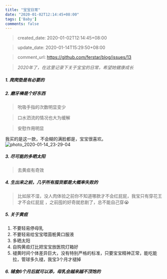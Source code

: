 ```yaml
---
title: "宝宝日常"
date: "2020-01-02T12:14:45+08:00"
tags: ['Baby']
comments: false
---
```


> created_date: 2020-01-02T12:14:45+08:00

> update_date: 2020-01-14T15:29:50+08:00

> comment_url: https://github.com/ferstar/blog/issues/13

> _2020年了，在这里记录下关于宝宝的日常，希望她健康成长_ 

##### 1. 爬爬垫是有必要的

##### 2. 磨牙棒是个好东西

> 吮吸手指的次数明显变少

> 口水泗流的情况也大为缓解

> 安慰作用明显

我买的是这一款，不会糊的满脸都是，宝宝很喜欢。
![photo_2020-01-14_23-29-04](https://user-images.githubusercontent.com/2854276/72357324-bcdae080-3725-11ea-931b-a97f597064dd.jpg)

##### 3. 尽可能的多晒太阳

> 去黄疸有奇效

##### 4. 生出来之前，几乎所有囤货都是大概率失败的

> 比如尿不湿，没人肉体验之前你不知道哪款才不会红屁屁，我宝只有穿花王才不会红屁屁 ，之前囤的好奇就悲剧了，总不能自己穿:sob:


##### 5. 关于黄疸
1. 不要轻易停母乳
2. 不要轻易给宝宝喂茵栀黄口服液
3. 多晒太阳
4. 自购黄疸灯比把宝宝放医院灯箱好
5. 褪黄时间个体差异巨大，没有特别严格的标准，只要宝宝精神正常，能吃能拉，管球多久褪，我宝3个月才褪掉

##### 6. 辅食6个月后就可以添，母乳会越来越不顶饱的